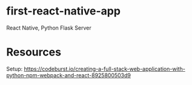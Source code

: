# first-react-native-app

React Native, Python Flask Server

# Resources

Setup: https://codeburst.io/creating-a-full-stack-web-application-with-python-npm-webpack-and-react-8925800503d9
